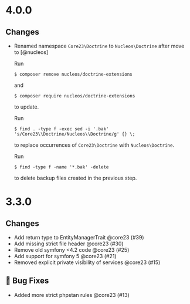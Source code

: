 # 4.0.0

## Changes

* Renamed namespace `Core23\Doctrine` to `Nucleos\Doctrine` after move to [@nucleos]

  Run

  ```
  $ composer remove nucleos/doctrine-extensions
  ```

  and

  ```
  $ composer require nucleos/doctrine-extensions
  ```

  to update.

  Run

  ```
  $ find . -type f -exec sed -i '.bak' 's/Core23\\Doctrine/Nucleos\\Doctrine/g' {} \;
  ```

  to replace occurrences of `Core23\Doctrine` with `Nucleos\Doctrine`.

  Run

  ```
  $ find -type f -name '*.bak' -delete
  ```

  to delete backup files created in the previous step.

# 3.3.0

## Changes

- Add return type to EntityManagerTrait @core23 (#39)
- Add missing strict file header @core23 (#30)
- Remove old symfony <4.2 code @core23 (#25)
- Add support for symfony 5 @core23 (#21)
- Removed explicit private visibility of services @core23 (#15)

## 🐛 Bug Fixes

- Added more strict phpstan rules @core23 (#13)
